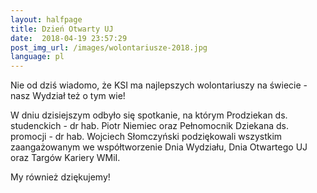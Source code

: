 ```yaml
---
layout:	halfpage
title: Dzień Otwarty UJ
date:  2018-04-19 23:57:29
post_img_url: /images/wolontariusze-2018.jpg
language: pl
---
```


Nie od dziś wiadomo, że KSI ma najlepszych wolontariuszy na świecie - nasz Wydział też o tym wie!

W dniu dzisiejszym odbyło się spotkanie, na którym Prodziekan ds. studenckich - dr hab. Piotr Niemiec oraz Pełnomocnik Dziekana ds. promocji - dr hab. Wojciech Słomczyński podziękowali
wszystkim zaangażowanym we współtworzenie Dnia Wydziału, Dnia Otwartego UJ oraz Targów Kariery WMiI.

My również dziękujemy! 